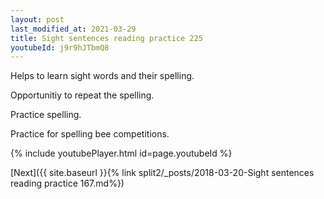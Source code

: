```yaml
---
layout: post
last_modified_at: 2021-03-29
title: Sight sentences reading practice 225
youtubeId: j9r9hJTbmQ8
---
```

 
 
Helps to learn sight words and their spelling.

Opportunitiy to repeat the spelling. 

Practice spelling. 
 
Practice for spelling bee competitions. 
 
{% include youtubePlayer.html id=page.youtubeId %}
 
 

[Next]({{ site.baseurl }}{% link  split2/_posts/2018-03-20-Sight sentences reading practice 167.md%})
 
